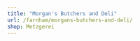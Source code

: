 ```yaml
---
title: "Morgan's Butchers and Deli"
url: /farnham/morgans-butchers-and-deli/
shop: Metzgerei
---
```

